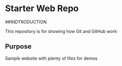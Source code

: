 # Starter Web Repo
##INDTRODUCTION

This repository is for showing how Git and GitHub work

## Purpose

Sample website with plenty of files for demos